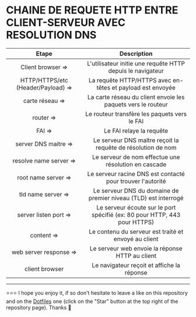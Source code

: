 # CHAINE DE REQUETE HTTP ENTRE CLIENT-SERVEUR AVEC RESOLUTION DNS
| Etape                               | Description                           |
| :---------------------------------: | :-----------------------------------: |
| Client browser =>                   | L'utilisateur initie une requête HTTP depuis le navigateur |
| HTTP/HTTPS/etc (Header/Payload) =>  | La requête HTTP/HTTPS avec en-têtes et payload est envoyée |
| carte réseau =>                     | La carte réseau du client envoie les paquets vers le routeur |
| router =>                           | Le routeur transfère les paquets vers le FAI |
| FAI =>                              | Le FAI relaye la requête |
| server DNS maitre =>                | Le serveur DNS maître reçoit la requête de résolution de nom |
| resolve name server =>              | Le serveur de nom effectue une résolution en cascade |
| root name server =>                 | Le serveur racine DNS est contacté pour trouver l'autorité |
| tld name server =>                  | Le serveur DNS du domaine de premier niveau (TLD) est interrogé |
| server listen port =>               | Le serveur écoute sur le port spécifié (ex: 80 pour HTTP, 443 pour HTTPS) |
| content =>                          | Le contenu du serveur est traité et envoyé au client |
| web server response =>              | Le serveur web envoie la réponse HTTP au client |
| client browser                      | Le navigateur reçoit et affiche la réponse |

***

⭐⭐⭐ I hope you enjoy it, if so don't hesitate to leave a like on this repository and on the [Dotfiles](https://github.com/EmmanuelLefevre/Dotfiles) one (click on the "Star" button at the top right of the repository page). Thanks 🤗
